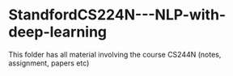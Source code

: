 # StandfordCS224N---NLP-with-deep-learning
This folder has all material involving the course CS244N (notes, assignment, papers etc)
